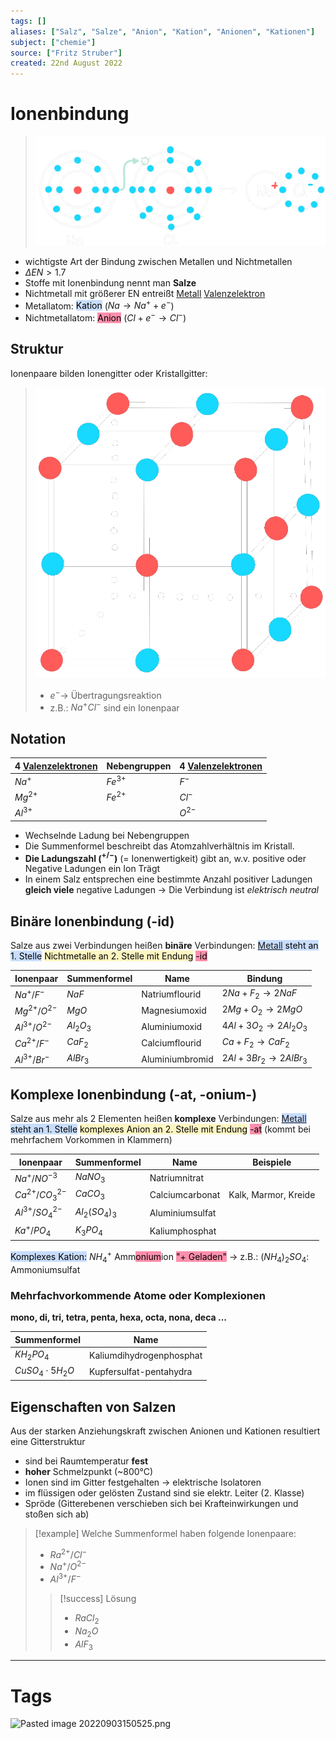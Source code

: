```yaml
---
tags: []
aliases: ["Salz", "Salze", "Anion", "Kation", "Anionen", "Kationen"]
subject: ["chemie"]
source: ["Fritz Struber"]
created: 22nd August 2022
---
```


# Ionenbindung
>![475](assets/Ionen-bdn.png)
- wichtigste Art der Bindung zwischen Metallen und Nichtmetallen
- $\Delta EN > 1.7$
- Stoffe mit Ionenbindung nennt man **Salze**
- Nichtmetall mit größerer EN entreißt [Metall](Metallbindung.md) [Valenzelektron](Valenzelektronen.md)
- Metallatom: <mark style="background: #ADCCFFA6;">Kation</mark> ($Na\longrightarrow Na^{+}+e^{-}$)
- Nichtmetallatom: <mark style="background: #FF5582A6;">Anion</mark> ($Cl+e^{-}\longrightarrow Cl^{-}$)

## Struktur
Ionenpaare bilden Ionengitter  oder Kristallgitter:
>![300](assets/IonAnord.png)
> - $e^{-} \rightarrow$  Übertragungsreaktion
> - z.B.: $Na^{+}Cl^{-}$ sind ein Ionenpaar

## Notation
|  4 [Valenzelektronen](Valenzelektronen.md) | Nebengruppen |  4 [Valenzelektronen](Valenzelektronen.md) |
| -------------------- | ------------ | --------------------- |
| $Na^{+}$             | $Fe^{3+}$    | $F^{-}$               |
| $Mg^{2+}$            | $Fe^{2+}$    | $Cl^{-}$              |
| $Al^{3+}$            |              | $O^{2-}$              |
- Wechselnde Ladung bei Nebengruppen
- Die Summenformel beschreibt das Atomzahlverhältnis im Kristall.
- **Die Ladungszahl ($^{+/-}$)** (= Ionenwertigkeit) gibt an, w.v. positive oder Negative Ladungen ein Ion Trägt
- In einem Salz entsprechen eine bestimmte Anzahl positiver Ladungen **gleich viele** negative Ladungen $\rightarrow$ Die Verbindung ist *elektrisch neutral*

## Binäre Ionenbindung (-id)
Salze aus zwei Verbindungen heißen **binäre** Verbindungen:
<mark style="background: #ADCCFFA6;">[Metall](Metallbindung.md) steht an 1. Stelle</mark>
<mark style="background: #FFF3A3A6;">Nichtmetalle an 2. Stelle mit Endung</mark> <mark style="background: #FF5582A6;">-id</mark> 

| Ionenpaar        | Summenformel  | Name            | Bindung                                  |
| ---------------- | ------------- | --------------- | ---------------------------------------- |
| $Na^{+}/F^{-}$   | $NaF$         | Natriumflourid  | $2Na+F_{2}\longrightarrow 2NaF$          |
| $Mg^{2+}/O^{2-}$ | $MgO$         | Magnesiumoxid   | $2Mg+O_{2}\longrightarrow 2MgO$          |
| $Al^{3+}/O^{2-}$ | $Al_{2}O_{3}$ | Aluminiumoxid   | $4Al+3O_{2}\longrightarrow 2Al_{2}O_{3}$ |
| $Ca^{2+}/F^{-}$  | $CaF_2$       | Calciumflourid  | $Ca+F_{2}\longrightarrow CaF_{2}$        |
| $Al^{3+}/Br^{-}$ | $AlBr_{3}$    | Aluminiumbromid | $2Al + 3Br_2\longrightarrow 2AlBr_{3}$                                        |

## Komplexe Ionenbindung (-at, -onium-)
Salze aus mehr als 2 Elementen heißen **komplexe** Verbindungen:
<mark style="background: #ADCCFFA6;">[Metall](Metallbindung.md) steht an 1. Stelle</mark>
<mark style="background: #FFF3A3A6;">komplexes Anion an 2. Stelle mit Endung</mark> <mark style="background: #FF5582A6;">-at</mark> (kommt bei mehrfachem Vorkommen in Klammern)

| Ionenpaar             | Summenformel         | Name            | Beispiele            |
| --------------------- | -------------------- | --------------- | -------------------- |
| $Na^{+}/NO^{-3}$      | $NaNO_{3}$           | Natriumnitrat   |                      |
| $Ca^{2+}/CO^{2-}_{3}$ | $CaCO_{3}$           | Calciumcarbonat | Kalk, Marmor, Kreide |
| $Al^{3+}/SO^{2-}_{4}$ | $Al_{2}(SO_{4})_{3}$ | Aluminiumsulfat |                      |
| $Ka^{+}/PO_{4}$       | $K_{3}PO_{4}$        | Kaliumphosphat  |                      |

<mark style="background: #ADCCFFA6;">Komplexes Kation:</mark> $NH_{4}^{+}$ Amm<mark style="background: #FF5582A6;">onium</mark>ion <mark style="background: #FF5582A6;">"+ Geladen"</mark> 
$\rightarrow$ z.B.: $(NH_{4})_{2}SO_{4}$: Ammoniumsulfat

### Mehrfachvorkommende Atome oder Komplexionen
**mono, di, tri, tetra, penta, hexa, octa, nona, deca ...**

| Summenformel            | Name                     |
| ----------------------- | ------------------------ |
| $KH_{2}PO_{4}$          | Kaliumdihydrogenphosphat |
| $CuSO_{4}\cdot 5H_{2}O$ | Kupfersulfat-pentahydra  |

## Eigenschaften von Salzen
Aus der starken Anziehungskraft zwischen Anionen und Kationen resultiert eine Gitterstruktur
- sind bei Raumtemperatur **fest**
- **hoher** Schmelzpunkt (~800°C)
- Ionen sind im Gitter festgehalten $\rightarrow$ elektrische Isolatoren
- im flüssigen oder gelösten Zustand sind sie elektr. Leiter (2. Klasse)
- Spröde (Gitterebenen verschieben sich bei Krafteinwirkungen und stoßen sich ab)

> [!example] Welche Summenformel haben folgende Ionenpaare:
> - $Ra^{2+}/Cl^{-}$
> - $Na^{+}/O^{2-}$
> - $Al^{3+}/F^{-}$
> > [!success] Lösung
> > - $RaCl_{2}$
> > - $Na_{2}O$
> > - $AlF_{3}$

---
# Tags
![Pasted image 20220903150525.png](Pasted%20image%2020220903150525.png)